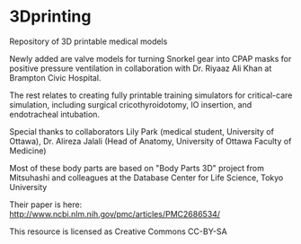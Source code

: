 # 3Dprinting
Repository of 3D printable medical models

Newly added are valve models for turning Snorkel gear into CPAP masks for positive pressure ventilation in collaboration with Dr. Riyaaz Ali Khan at Brampton Civic Hospital.

The rest relates to creating fully printable training simulators for critical-care simulation, including surgical cricothyroidotomy, IO insertion, and endotracheal intubation. 

Special thanks to collaborators Lily Park (medical student, University of Ottawa), Dr. Alireza Jalali (Head of Anatomy, University of Ottawa Faculty of Medicine)

Most of these body parts are based on "Body Parts 3D" project from Mitsuhashi and colleagues at the Database Center for Life Science, Tokyo University

Their paper is here:  http://www.ncbi.nlm.nih.gov/pmc/articles/PMC2686534/

This resource is licensed as Creative Commons CC-BY-SA 
